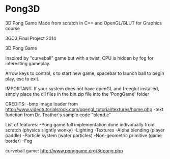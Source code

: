 # Pong3D
3D Pong Game Made from scratch in C++ and OpenGL/GLUT for Graphics course

3GC3 Final Project 2014

3D Pong Game

Inspired by "curveball" game but with a twist, CPU is hidden by fog for interesting gameplay.

Arrow keys to control, s to start new game, spacebar to launch ball to begin play, esc to exit.

IMPORTANT:
If your system does not have openGL and freeglut installed, simply place the dll files in the bin.zip file into the 'PongGame' folder

CREDITS:
-bmp image loader from http://www.videotutorialsrock.com/opengl_tutorial/textures/home.php
-text function from Dr. Teather's sample code "blend.c"

List of features:
-Pong game full implementation done individually from scratch (physics slightly wonky)
-Lighting
-Textures
-Alpha blending (player paddle)
-Particle system (water particles)
-Non-geometric primitive (game border)
-Fog


curveball game:
http://www.ponggame.org/3dpong.php